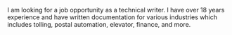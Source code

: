 I am looking for a job opportunity as a technical writer. I have over 18 years experience and have written documentation for various industries which includes tolling, postal automation, elevator, finance, and more.
